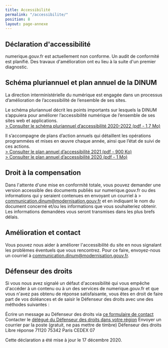 ```yaml
---
title: Accessibilité
permalink: "/accessibilite/"
position: 8
layout: page-annexe
---
```


## Déclaration d'accessibilité
numerique.gouv.fr est actuellement non conforme.
Un audit de conformité est planifié. Des travaux d'amélioration ont eu lieu à la suite d'un premier diagnostic.

## Schéma pluriannuel et plan annuel de la DINUM
La direction interministérielle du numérique est engagée dans un processus d’amélioration de l’accessibilité de l’ensemble de ses sites.

Le schéma pluriannuel décrit les points importants sur lesquels la DINUM s’appuiera pour améliorer l’accessibilité numérique de l’ensemble de ses sites web et applications.
<br>[> Consulter le schéma pluriannuel d’accessibilité 2020-2022 (pdf - 1,7 Mo)](/uploads/DINUM_SchemaPluriannuel_2020.pdf)

Il s’accompagne de plans d’action annuels qui détaillent les opérations programmées et mises en œuvre chaque année, ainsi que l’état de suivi de ces actions.
<br>[> Consulter le plan annuel d’accessibilité 2021 (pdf - 900 Ko)](/uploads/DINUM-plan-annuel-2021.pdf)
<br>[> Consulter le plan annuel d’accessibilité 2020 (pdf - 1 Mo)](/uploads/DINUM_PlanAnnuel_2020.pdf)

## Droit à la compensation
Dans l'attente d'une mise en conformité totale, vous pouvez demander une version accessible des documents publiés sur numerique.gouv.fr ou des informations qui y seraient contenues en envoyant un courriel à > communication.dinum@modernisation.gouv.fr et en indiquant le nom du document concerné et/ou les informations que vous souhaiteriez obtenir. Les informations demandées vous seront transmises dans les plus brefs délais.

## Amélioration et contact
Vous pouvez nous aider à améliorer l'accessibilité du site en nous signalant les problèmes éventuels que vous rencontrez. Pour ce faire, envoyez-nous un courriel à communication.dinum@modernisation.gouv.fr.

## Défenseur des droits
Si vous nous avez signalé un défaut d'accessibilité qui vous empêche d'accéder à un contenu ou à un des services de numerique.gouv.fr et que vous n'avez pas obtenu de réponse satisfaisante, vous êtes en droit de faire part de vos doléances et de saisir le Défenseur des droits avec une des méthodes suivantes :

Écrire un message au Défenseur des droits via [ce formulaire de contact](https://formulaire.defenseurdesdroits.fr/)
Contacter le [délégué du Défenseur des droits dans votre région](https://www.defenseurdesdroits.fr/saisir/delegues)
Envoyer un courrier par la poste (gratuit, ne pas mettre de timbre)
Défenseur des droits
Libre réponse 71120
75342 Paris CEDEX 07


Cette déclaration a été mise à jour le 17 décembre 2020.